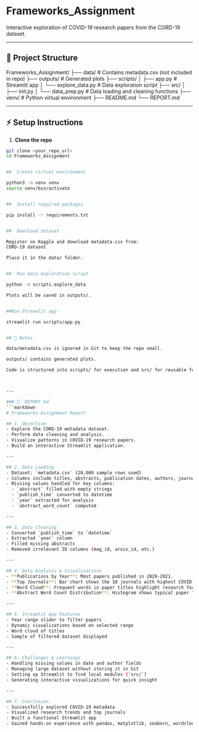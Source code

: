 # Frameworks_Assignment

Interactive exploration of COVID-19 research papers from the CORD-19 dataset.

---

## 📂 Project Structure

Frameworks_Assignment/
├── data/ # Contains metadata.csv (not included in repo)
├── outputs/ # Generated plots
├── scripts/
│ ├── app.py # Streamlit app
│ └── explore_data.py # Data exploration script
├── src/
│ ├── init.py
│ └── data_prep.py # Data loading and cleaning functions
├── venv/ # Python virtual environment
├── README.md
└── REPORT.md


---

## ⚡ Setup Instructions

1. **Clone the repo**
```bash
git clone <your_repo_url>
cd Frameworks_Assignment


##  Create virtual environment

python3 -m venv venv
source venv/bin/activate


##  Install required packages

pip install -r requirements.txt


##  Download dataset

Register on Kaggle and download metadata.csv from:
CORD-19 dataset

Place it in the data/ folder.


##  Run data exploration script

python -m scripts.explore_data

Plots will be saved in outputs/.


##Run Streamlit app

streamlit run scripts/app.py


## 📝 Notes

data/metadata.csv is ignored in Git to keep the repo small.

outputs/ contains generated plots.

Code is structured into scripts/ for execution and src/ for reusable functions.



---

### 📄 `REPORT.md`
```markdown
# Frameworks Assignment Report

## 1. Objective
- Explore the CORD-19 metadata dataset.
- Perform data cleaning and analysis.
- Visualize patterns in COVID-19 research papers.
- Build an interactive Streamlit application.

---

## 2. Data Loading
- Dataset: `metadata.csv` (20,000 sample rows used)
- Columns include titles, abstracts, publication dates, authors, journals, etc.
- Missing values handled for key columns:
  - `abstract` filled with empty strings
  - `publish_time` converted to datetime
  - `year` extracted for analysis
  - `abstract_word_count` computed

---

## 3. Data Cleaning
- Converted `publish_time` to `datetime`
- Extracted `year` column
- Filled missing abstracts
- Removed irrelevant ID columns (mag_id, arxiv_id, etc.)

---

## 4. Data Analysis & Visualizations
- **Publications by Year**: Most papers published in 2020-2021.
- **Top Journals**: Bar chart shows the 10 journals with highest COVID-19 publications.
- **Word Cloud**: Frequent words in paper titles highlight research focus areas.
- **Abstract Word Count Distribution**: Histogram shows typical paper lengths.

---

## 5. Streamlit App Features
- Year range slider to filter papers
- Dynamic visualizations based on selected range
- Word cloud of titles
- Sample of filtered dataset displayed

---

## 6. Challenges & Learnings
- Handling missing values in date and author fields
- Managing large dataset without storing it in Git
- Setting up Streamlit to find local modules (`src/`)
- Generating interactive visualizations for quick insight

---

## 7. Conclusion
- Successfully explored COVID-19 metadata
- Visualized research trends and top journals
- Built a functional Streamlit app
- Gained hands-on experience with pandas, matplotlib, seaborn, wordcloud, and Streamlit
